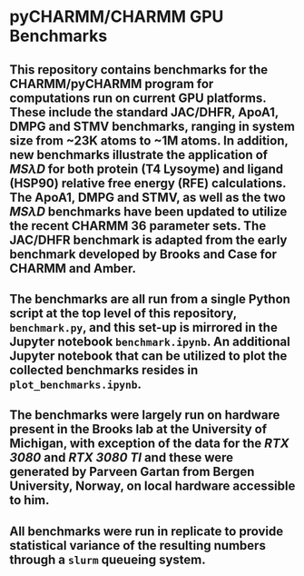 # pyCHARMM/CHARMM GPU Benchmarks
## This repository contains benchmarks for the CHARMM/pyCHARMM program for computations run on current GPU platforms. These include the standard JAC/DHFR, ApoA1, DMPG and STMV benchmarks, ranging in system size from ~23K atoms to ~1M atoms. In addition, new benchmarks illustrate the application of $MS\lambda D$ for both protein (T4 Lysoyme) and ligand (HSP90) relative free energy (RFE) calculations. The ApoA1, DMPG and STMV, as well as the two $MS\lambda D$ benchmarks have been updated to utilize the recent CHARMM 36 parameter sets. The JAC/DHFR benchmark is adapted from the early benchmark developed by Brooks and Case for CHARMM and Amber. 
## The benchmarks are all run from a single Python script at the top level of this repository, `benchmark.py`, and this set-up is mirrored in the Jupyter notebook `benchmark.ipynb`. An additional Jupyter notebook that can be utilized to plot the collected benchmarks resides in `plot_benchmarks.ipynb`.
## The benchmarks were largely run on hardware present in the Brooks lab at the University of Michigan, with exception of the data for the *RTX 3080* and *RTX 3080 TI* and these were generated by Parveen Gartan from Bergen University, Norway, on local hardware accessible to him.
## All benchmarks were run in replicate to provide statistical variance of the resulting numbers through a `slurm` queueing system.
